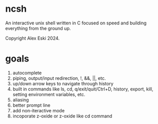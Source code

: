 # ncsh
An interactive unix shell written in C focused on speed and building everything from the ground up.

Copyright Alex Eski 2024.

# goals
1. autocomplete
2. piping, output/input redirection, !, &&, ||, etc.
3. up/down arrow keys to navigate through history
4. built in commands like ls, cd, q/exit/quit/Ctrl+D, history, export, kill, setting environment variables, etc.
5. aliasing
6. better prompt line
7. add non-iteractive mode
8. incoporate z-oxide or z-oxide like cd command
